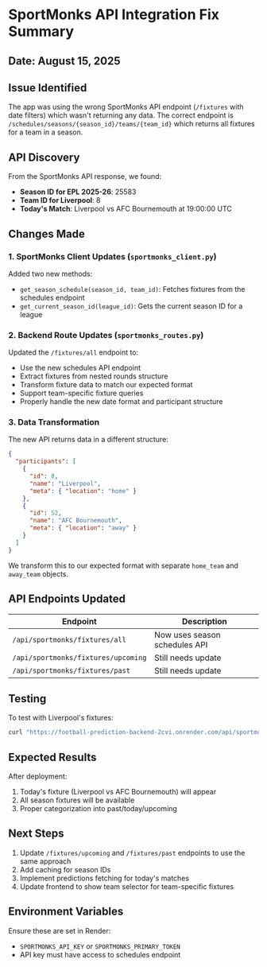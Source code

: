# SportMonks API Integration Fix Summary

## Date: August 15, 2025

## Issue Identified
The app was using the wrong SportMonks API endpoint (`/fixtures` with date filters) which wasn't returning any data. The correct endpoint is `/schedules/seasons/{season_id}/teams/{team_id}` which returns all fixtures for a team in a season.

## API Discovery
From the SportMonks API response, we found:
- **Season ID for EPL 2025-26**: 25583
- **Team ID for Liverpool**: 8
- **Today's Match**: Liverpool vs AFC Bournemouth at 19:00:00 UTC

## Changes Made

### 1. SportMonks Client Updates (`sportmonks_client.py`)

Added two new methods:
- `get_season_schedule(season_id, team_id)`: Fetches fixtures from the schedules endpoint
- `get_current_season_id(league_id)`: Gets the current season ID for a league

### 2. Backend Route Updates (`sportmonks_routes.py`)

Updated the `/fixtures/all` endpoint to:
- Use the new schedules API endpoint
- Extract fixtures from nested rounds structure
- Transform fixture data to match our expected format
- Support team-specific fixture queries
- Properly handle the new date format and participant structure

### 3. Data Transformation

The new API returns data in a different structure:
```json
{
  "participants": [
    {
      "id": 8,
      "name": "Liverpool",
      "meta": { "location": "home" }
    },
    {
      "id": 52,
      "name": "AFC Bournemouth", 
      "meta": { "location": "away" }
    }
  ]
}
```

We transform this to our expected format with separate `home_team` and `away_team` objects.

## API Endpoints Updated

| Endpoint | Description |
|----------|-------------|
| `/api/sportmonks/fixtures/all` | Now uses season schedules API |
| `/api/sportmonks/fixtures/upcoming` | Still needs update |
| `/api/sportmonks/fixtures/past` | Still needs update |

## Testing

To test with Liverpool's fixtures:
```bash
curl "https://football-prediction-backend-2cvi.onrender.com/api/sportmonks/fixtures/all?league_id=8&team_id=8"
```

## Expected Results

After deployment:
1. Today's fixture (Liverpool vs AFC Bournemouth) will appear
2. All season fixtures will be available
3. Proper categorization into past/today/upcoming

## Next Steps

1. Update `/fixtures/upcoming` and `/fixtures/past` endpoints to use the same approach
2. Add caching for season IDs
3. Implement predictions fetching for today's matches
4. Update frontend to show team selector for team-specific fixtures

## Environment Variables

Ensure these are set in Render:
- `SPORTMONKS_API_KEY` or `SPORTMONKS_PRIMARY_TOKEN`
- API key must have access to schedules endpoint